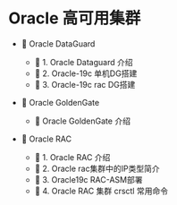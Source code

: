 # Oracle 高可用集群

* 📑 Oracle DataGuard

  * 📄 1. Oracle Dataguard 介绍
  * 📄 2. Oracle-19c 单机DG搭建
  * 📄 3. Oracle-19c rac DG搭建
* 📑 Oracle GoldenGate

  * 📄 Oracle GoldenGate 介绍
* 📑 Oracle RAC

  * 📄 1. Oracle RAC 介绍
  * 📄 2. Oracle rac集群中的IP类型简介
  * 📄 3. Oracle19c RAC-ASM部署
  * 📄 4. Oracle RAC 集群 crsctl 常用命令

　　‍

　　‍
